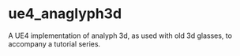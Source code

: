 # ue4_anaglyph3d
A UE4 implementation of analyph 3d, as used with old 3d glasses, to accompany a tutorial series.
